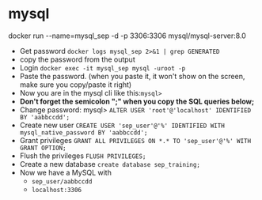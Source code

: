 # mysql
docker run --name=mysql_sep -d -p 3306:3306 mysql/mysql-server:8.0
* Get password
  `docker logs mysql_sep 2>&1 | grep GENERATED`
* copy the password from the output
* Login `docker exec -it mysql_sep mysql -uroot -p`
* Paste the password. (when you paste it, it won't show on the screen, make sure you copy/paste it right)
* Now you are in the mysql cli like this:`mysql>`
* **Don't forget the semicolon ";" when you copy the SQL queries below;**
* Change password: mysql> `ALTER USER 'root'@'localhost' IDENTIFIED BY 'aabbccdd';`
* Create new user `CREATE USER 'sep_user'@'%' IDENTIFIED WITH mysql_native_password BY 'aabbccdd';`
* Grant privileges `GRANT ALL PRIVILEGES ON *.* TO 'sep_user'@'%' WITH GRANT OPTION;`
* Flush the privileges `FLUSH PRIVILEGES;`
* Create a new database `create database sep_training;`
* Now we have a MySQL with
    - `sep_user/aabbccdd`
    - `localhost:3306`
